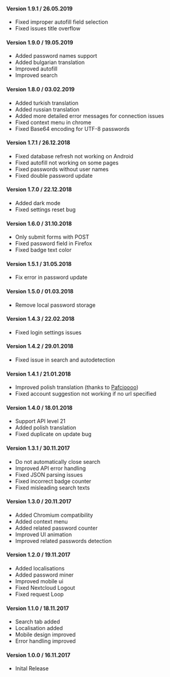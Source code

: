 #### Version 1.9.1 / 26.05.2019
 - Fixed improper autofill field selection
 - Fixed issues title overflow

#### Version 1.9.0 / 19.05.2019
 - Added password names support
 - Added bulgarian translation
 - Improved autofill
 - Improved search

#### Version 1.8.0 / 03.02.2019
- Added turkish translation
- Added russian translation
- Added more detailed error messages for connection issues
- Fixed context menu in chrome
- Fixed Base64 encoding for UTF-8 passwords

#### Version 1.7.1 / 26.12.2018
- Fixed database refresh not working on Android
- Fixed autofill not working on some pages
- Fixed passwords without user names
- Fixed double password update

#### Version 1.7.0 / 22.12.2018
- Added dark mode
- Fixed settings reset bug

#### Version 1.6.0 / 31.10.2018
- Only submit forms with POST
- Fixed password field in Firefox
- Fixed badge text color

#### Version 1.5.1 / 31.05.2018
- Fix error in password update

#### Version 1.5.0 / 01.03.2018
- Remove local password storage

#### Version 1.4.3 / 22.02.2018
- Fixed login settings issues

#### Version 1.4.2 / 29.01.2018
- Fixed issue in search and autodetection

#### Version 1.4.1 / 21.01.2018
- Improved polish translation (thanks to [Pafcioooo](https://github.com/pafcioooo))
- Fixed account suggestion not working if no url specified

#### Version 1.4.0 / 18.01.2018
- Support API level 21 
- Added polish translation
- Fixed duplicate on update bug

#### Version 1.3.1 / 30.11.2017
- Do not automatically close search
- Improved API error handling
- Fixed JSON parsing issues
- Fixed incorrect badge counter
- Fixed misleading search texts

#### Version 1.3.0 / 20.11.2017
- Added Chromium compatibility
- Added context menu
- Added related password counter
- Improved UI animation
- Improved related passwords detection

#### Version 1.2.0 / 19.11.2017
- Added localisations
- Added password miner
- Improved mobile ui
- Fixed Nextcloud Logout
- Fixed request Loop

#### Version 1.1.0 / 18.11.2017
- Search tab added
- Localisation added
- Mobile design improved
- Error handling improved

#### Version 1.0.0 / 16.11.2017
- Inital Release